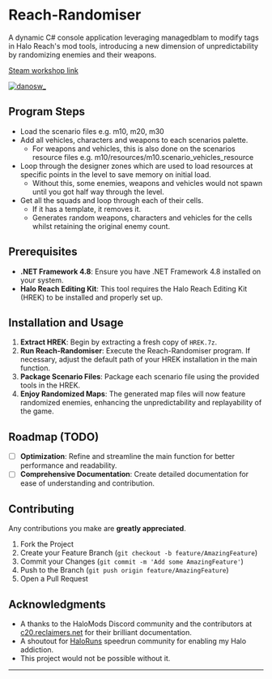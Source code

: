 # Reach-Randomiser

A dynamic C# console application leveraging managedblam to modify tags in Halo Reach's mod tools, introducing a new dimension of unpredictability by randomizing enemies and their weapons.

[Steam workshop link](https://steamcommunity.com/sharedfiles/filedetails/?id=3106219376)

<a href="https://twitter.com/danosw_">
<img src="https://img.shields.io/twitter/follow/danosw_?logo=twitter&style=for-the-badge" alt="danosw_" />
</a>

## Program Steps

- Load the scenario files e.g. m10, m20, m30
- Add all vehicles, characters and weapons to each scenarios palette.
  - For weapons and vehicles, this is also done on the scenarios resource files e.g. m10/resources/m10.scenario_vehicles_resource
- Loop through the designer zones which are used to load resources at specific points in the level to save memory on initial load.
  - Without this, some enemies, weapons and vehicles would not spawn until you got half way through the level.
- Get all the squads and loop through each of their cells.
  - If it has a template, it removes it.
  - Generates random weapons, characters and vehicles for the cells whilst retaining the original enemy count.



## Prerequisites

- **.NET Framework 4.8**: Ensure you have .NET Framework 4.8 installed on your system.
- **Halo Reach Editing Kit**: This tool requires the Halo Reach Editing Kit (HREK) to be installed and properly set up.

## Installation and Usage

1. **Extract HREK**: Begin by extracting a fresh copy of `HREK.7z`.
2. **Run Reach-Randomiser**: Execute the Reach-Randomiser program. If necessary, adjust the default path of your HREK installation in the main function.
3. **Package Scenario Files**: Package each scenario file using the provided tools in the HREK.
4. **Enjoy Randomized Maps**: The generated map files will now feature randomized enemies, enhancing the unpredictability and replayability of the game.

## Roadmap (TODO)

- [ ] **Optimization**: Refine and streamline the main function for better performance and readability.
- [ ] **Comprehensive Documentation**: Create detailed documentation for ease of understanding and contribution.

## Contributing

Any contributions you make are **greatly appreciated**.

1. Fork the Project
2. Create your Feature Branch (`git checkout -b feature/AmazingFeature`)
3. Commit your Changes (`git commit -m 'Add some AmazingFeature'`)
4. Push to the Branch (`git push origin feature/AmazingFeature`)
5. Open a Pull Request

## Acknowledgments

- A thanks to the HaloMods Discord community and the contributors at [c20.reclaimers.net](https://c20.reclaimers.net) for their brilliant documentation.
- A shoutout for [HaloRuns](https://haloruns.com) speedrun community for enabling my Halo addiction.
- This project would not be possible without it.

---

